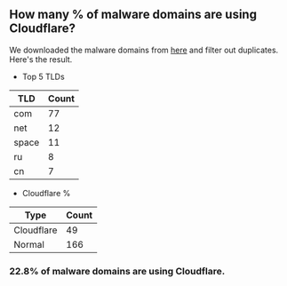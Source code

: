 ## How many % of malware domains are using Cloudflare?


We downloaded the malware domains from [here](https://urlhaus.abuse.ch) and filter out duplicates.
Here's the result.


[//]: # (start replacement)


- Top 5 TLDs

| TLD | Count |
| --- | --- |
| com | 77 |
| net | 12 |
| space | 11 |
| ru | 8 |
| cn | 7 |


- Cloudflare %

| Type | Count |
| --- | --- |
| Cloudflare | 49 |
| Normal | 166 |


### 22.8% of malware domains are using Cloudflare.